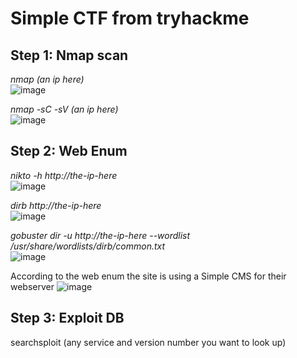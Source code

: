 # Simple CTF from tryhackme

## Step 1: Nmap scan
_nmap (an ip here)_  
![image](https://user-images.githubusercontent.com/12968503/124926209-26733c80-dff5-11eb-9ab6-4e559e7779c8.png)

_nmap -sC -sV (an ip here)_  
![image](https://user-images.githubusercontent.com/12968503/124926456-73571300-dff5-11eb-8bec-40eee45d4545.png)






## Step 2: Web Enum
_nikto -h http://the-ip-here_  
![image](https://user-images.githubusercontent.com/12968503/124926936-fb3d1d00-dff5-11eb-85ca-f4200a26c2b8.png)

_dirb http://the-ip-here_  
![image](https://user-images.githubusercontent.com/12968503/124927137-317a9c80-dff6-11eb-820a-bc51402c7a72.png)

_gobuster dir -u http://the-ip-here --wordlist /usr/share/wordlists/dirb/common.txt_  
![image](https://user-images.githubusercontent.com/12968503/124927672-cda4a380-dff6-11eb-9aa4-87e0b61de8a4.png)

According to the web enum the site is using a Simple CMS for their webserver
![image](https://user-images.githubusercontent.com/12968503/124927995-1f4d2e00-dff7-11eb-9fba-59cdb6494766.png)


## Step 3: Exploit DB
searchsploit (any service and version number you want to look up)
